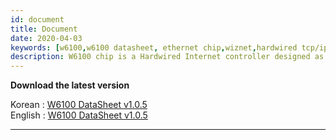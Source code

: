 ```yaml
---
id: document
title: Document
date: 2020-04-03
keywords: [w6100,w6100 datasheet, ethernet chip,wiznet,hardwired tcp/ip,arduino ethernet,pico ethernet]
description: W6100 chip is a Hardwired Internet controller designed as a full hardwired TCP/IP stack with WIZnet technology
---
```



**Download the latest version**

Korean : <a href="https://d3cmhcsnvv7jc.cloudfront.net/docs/img/products/w6100/w6100_ds_v105k.pdf" target="_blank">W6100 DataSheet v1.0.5</a><br />
English : <a href="https://d3cmhcsnvv7jc.cloudfront.net/docs/img/products/w6100/w6100_ds_v105e.pdf" target="_blank">W6100 DataSheet v1.0.5</a>

-----
